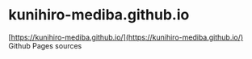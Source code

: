# kunihiro-mediba.github.io

[https://kunihiro-mediba.github.io/](https://kunihiro-mediba.github.io/)  
Github Pages sources
